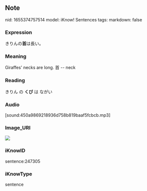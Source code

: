 ## Note
nid: 1655374757514
model: iKnow! Sentences
tags: 
markdown: false

### Expression
きりんの<b>首</b>は長い。

### Meaning
Giraffes' necks are long.
首 -- neck

### Reading
きりん の <b>くび</b> は ながい

### Audio
[sound:450a9869218936d758b819baaf5fcbcb.mp3]

### Image_URI
<img src="0835f9c4c3d40067c5f292af163fb712.jpg">

### iKnowID
sentence:247305

### iKnowType
sentence
